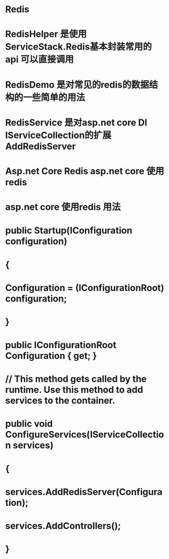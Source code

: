 # Redis 
# RedisHelper 是使用ServiceStack.Redis基本封装常用的api 可以直接调用
# RedisDemo 是对常见的redis的数据结构的一些简单的用法
# RedisService 是对asp.net core DI IServiceCollection的扩展 AddRedisServer
# Asp.net Core Redis asp.net core 使用redis
# asp.net core 使用redis 用法
#  public Startup(IConfiguration configuration)
#        {
#            Configuration = (IConfigurationRoot) configuration;
#        }
#
#        public IConfigurationRoot Configuration { get; }
#
#        // This method gets called by the runtime. Use this method to add services to the container.
#        public void ConfigureServices(IServiceCollection services)
#        {
#            services.AddRedisServer(Configuration);
#            services.AddControllers();
#        }
